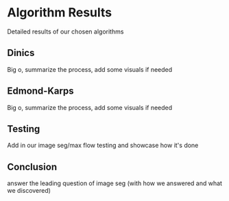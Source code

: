 # Algorithm Results
Detailed results of our chosen algorithms

## Dinics

Big o, summarize the process, add some visuals if needed

## Edmond-Karps

Big o, summarize the process, add some visuals if needed

## Testing

Add in our image seg/max flow testing and showcase how it's done

## Conclusion 

answer the leading question of image seg (with how we answered and what we discovered)
